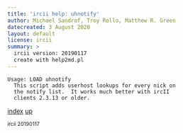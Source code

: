 ```yaml
---
title: 'ircii help: uhnotify'
author: Michael Sandrof, Troy Rollo, Matthew R. Green
datecreated: 3 August 2020
layout: default
license: ircii
summary: >
  ircii version: 20190117
  create with help2md.pl
---
```

```
Usage: LOAD uhnotify
  This script adds userhost lookups for every nick on
  the notify list.  It works much better with ircII
  clients 2.3.13 or older.
```

[index](index.html)
[up](..)

<small> ircii 20190117 </small>

